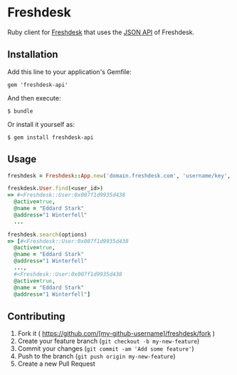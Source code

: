 # Freshdesk

Ruby client for [Freshdesk](https://freshdesk.com) that uses the [JSON API](http://freshdesk.com/api) of Freshdesk.

## Installation

Add this line to your application's Gemfile:

    gem 'freshdesk-api'

And then execute:

    $ bundle

Or install it yourself as:

    $ gem install freshdesk-api

## Usage

``` ruby
freshdesk = Freshdesk::App.new('domain.freshdesk.com', 'username/key', 'password')

freskdesk.User.find(<user_id>)
=> #<Freshdesk::User:0x007f1d9935d438
  @active=true,
  @name = "Eddard Stark"
  @address="1 Winterfell"
  ...

freshdesk.search(options)
=> [#<Freshdesk::User:0x007f1d9935d438
  @active=true,
  @name = "Eddard Stark"
  @address="1 Winterfell"
  ...,
  #<Freshdesk::User:0x007f1d9935d438
  @active=true,
  @name = "Eddard Stark"
  @address="1 Winterfell"]
```

## Contributing

1. Fork it ( https://github.com/[my-github-username]/freshdesk/fork )
2. Create your feature branch (`git checkout -b my-new-feature`)
3. Commit your changes (`git commit -am 'Add some feature'`)
4. Push to the branch (`git push origin my-new-feature`)
5. Create a new Pull Request
